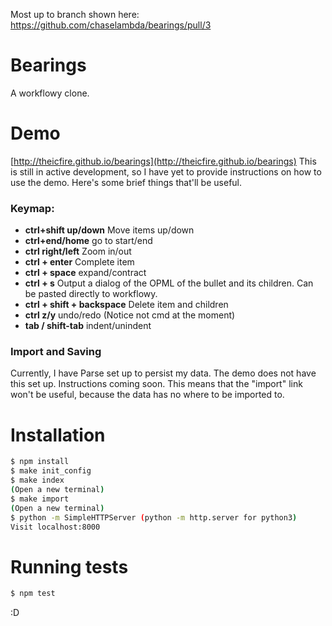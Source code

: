 Most up to branch shown here: https://github.com/chaselambda/bearings/pull/3

# Bearings
A workflowy clone.

# Demo
[http://theicfire.github.io/bearings](http://theicfire.github.io/bearings)
This is still in active development, so I have yet to provide instructions on how to use the demo. Here's some brief things that'll be useful.

### Keymap:
- **ctrl+shift up/down** Move items up/down
- **ctrl+end/home** go to start/end
- **ctrl right/left** Zoom in/out
- **ctrl + enter** Complete item
- **ctrl + space** expand/contract
- **ctrl + s** Output a dialog of the OPML of the bullet and its children. Can be pasted directly to workflowy.
- **ctrl + shift + backspace** Delete item and children
- **ctrl z/y** undo/redo (Notice not cmd at the moment)
- **tab / shift-tab** indent/unindent

### Import and Saving
Currently, I have Parse set up to persist my data. The demo does not have this set up. Instructions coming soon. This means that the "import" link won't be useful, because the data has no where to be imported to.


# Installation
```sh
$ npm install
$ make init_config
$ make index
(Open a new terminal)
$ make import
(Open a new terminal)
$ python -m SimpleHTTPServer (python -m http.server for python3)
Visit localhost:8000
```

# Running tests
```sh
$ npm test
```

:D
